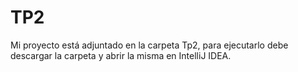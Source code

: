 # TP2

Mi proyecto está adjuntado en la carpeta Tp2, para ejecutarlo debe descargar la carpeta y abrir la misma en IntelliJ IDEA.
